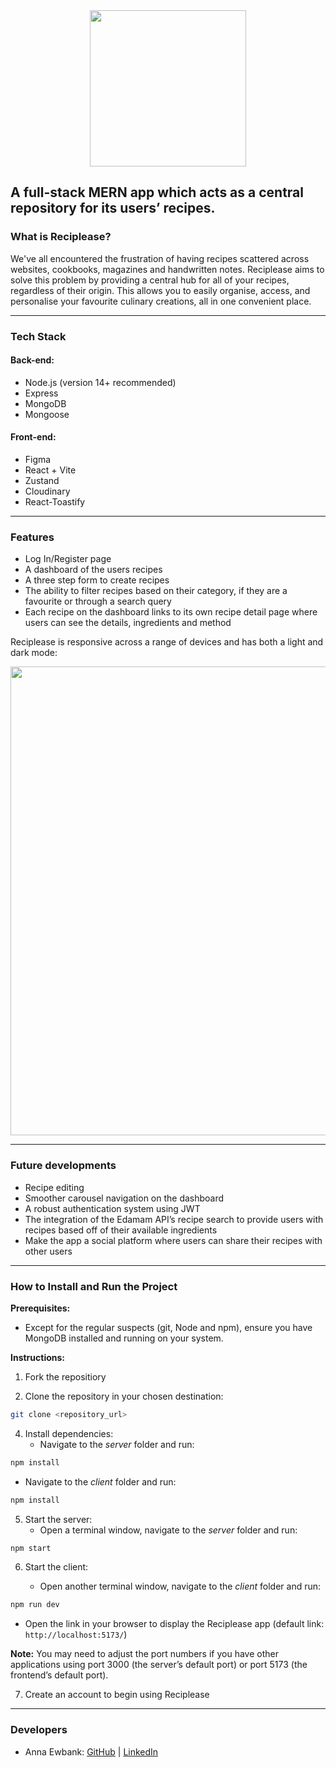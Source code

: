<img src="./readme-assets/reciplease-logo.svg" width="250" style="display: block; margin: 0 auto;">

## A full-stack MERN app which acts as a central repository for its users’ recipes.

### What is Reciplease?

We've all encountered the frustration of having recipes scattered across websites, cookbooks, magazines and handwritten notes. Reciplease aims to solve this problem by providing a central hub for all of your recipes, regardless of their origin. This allows you to easily organise, access, and personalise your favourite culinary creations, all in one convenient place.

---

### Tech Stack

#### Back-end:
- Node.js (version 14+ recommended)
- Express
- MongoDB
- Mongoose

#### Front-end:
- Figma
- React + Vite
- Zustand
- Cloudinary
- React-Toastify

---

### Features

- Log In/Register page
- A dashboard of the users recipes
- A three step form to create recipes
- The ability to filter recipes based on their category, if they are a favourite or through a search query
- Each recipe on the dashboard links to its own recipe detail page where users can see the details, ingredients and method

Reciplease is responsive across a range of devices and has both a light and dark mode:

<img src="./readme-assets/Devices.png" width="750" style="display: block; margin: 0 auto;">

---

### Future developments

- Recipe editing
- Smoother carousel navigation on the dashboard
- A robust authentication system using JWT
- The integration of the Edamam API’s recipe search to provide users with recipes based off of their available ingredients
- Make the app a social platform where users can share their recipes with other users

---

### **How to Install and Run the Project**

**Prerequisites:**

- Except for the regular suspects (git, Node and npm), ensure you have MongoDB installed and running on your system.

**Instructions:**

1. Fork the repositiory

2. Clone the repository in your chosen destination:

```bash
git clone <repository_url>
```

4. Install dependencies:
   - Navigate to the *server* folder and run:

```bash
npm install
```

   - Navigate to the *client* folder and run:
```bash
npm install
```

5. Start the server:
   - Open a terminal window, navigate to the *server* folder and run:
```bash
npm start
```

6. Start the client:

   - Open another terminal window, navigate to the *client* folder and run:
```bash
npm run dev
```
   - Open the link in your browser to display the Reciplease app (default link: `http://localhost:5173/`)

   **Note:** You may need to adjust the port numbers if you have other applications using port 3000 (the server’s default port) or port 5173 (the frontend’s default port).

7. Create an account to begin using Reciplease

---

### Developers

* Anna Ewbank: [GitHub](https://github.com/annaewbank) | [LinkedIn](https://www.linkedin.com/in/annaewbank/)
